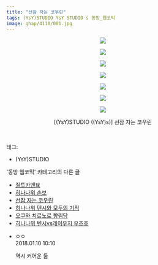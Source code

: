 ```yaml
---
title: "선잠 자는 코우린"
tags: (YsY)STUDIO YsY STUDIO s 동방_웹코믹
image: ghap/4110/001.jpg
---
```

<div class="article">
<p style="text-align: center; clear: none; float: none;"><img src="{{ site.nasurl }}/ghap/4110/001.jpg"/></p>
<p style="text-align: center; clear: none; float: none;"><img src="{{ site.nasurl }}/ghap/4110/002.jpg"/></p>
<p style="text-align: center; clear: none; float: none;"><img src="{{ site.nasurl }}/ghap/4110/003.jpg"/></p>
<p style="text-align: center; clear: none; float: none;"><img src="{{ site.nasurl }}/ghap/4110/004.jpg"/></p>
<p style="text-align: center; clear: none; float: none;"><img src="{{ site.nasurl }}/ghap/4110/005.jpg"/></p>
<p style="text-align: center; clear: none; float: none;"><img src="{{ site.nasurl }}/ghap/4110/006.jpg"/></p>
<p style="text-align: center; clear: none; float: none;"><img src="{{ site.nasurl }}/ghap/4110/007.jpg"/></p>
<p style="text-align: center; clear: none; float: none;">[(YsY)STUDIO ((YsY)s)] 선잠 자는 코우린</p>
<p><br/></p>
</div><div class="tagTrail">
<p>태그: </p>
<ul>
<li>(YsY)STUDIO</li>
</ul>
</div><div class="another">
<p>'동방 웹코믹' 카테고리의 다른 글</p>
<ul>
<li><a href="/2018-01-10-ghap_4112">질투카엔뵤</a></li>
<li><a href="/2018-01-10-ghap_4111">히나나위 손보</a></li>
<li><a href="/2018-01-10-ghap_4110">선잠 자는 코우린</a></li>
<li><a href="/2018-01-10-ghap_4109">히나나위 텐시와 모두의 기적</a></li>
<li><a href="/2018-01-10-ghap_4108">오쿠와 치르노로 향림당</a></li>
<li><a href="/2018-01-10-ghap_4107">히나나위 텐시vs레이우지 우츠호</a></li>
</ul>
</div><div class="cb_module cb_fluid">
<div class="cb_wrt cb_profile">
<div class="comment">
<ul>
<li class="cb_thumb_off" id="comment15170906">
<div class="cb_comment_area">
<div class="cb_info_area">
<div class="cb_section">
<span class="cb_nick_name">ㅇㅇ</span>
</div>
<div class="cb_section">
<span class="cb_date">2018.01.10 10:10 </span>
</div>
</div>
<div class="cb_dsc_comment">
<p class="cb_dsc">
											역시 커어운 둘
										</p>
</div>
</div></li>
</ul>
</div>
</div><!-- commentList close -->
</div>